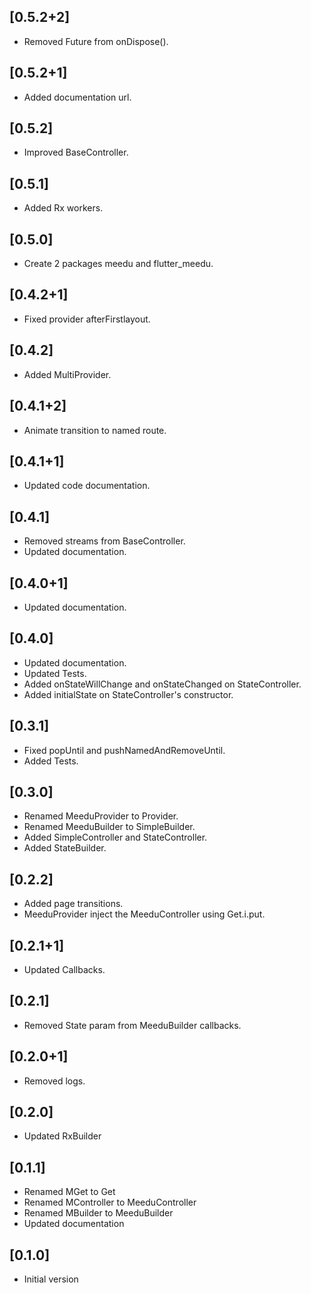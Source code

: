 ## [0.5.2+2]
- Removed Future<void> from onDispose().


## [0.5.2+1]
- Added documentation url.

## [0.5.2]
- Improved BaseController.

## [0.5.1]
- Added Rx workers.
## [0.5.0]
- Create 2 packages meedu and flutter_meedu.

## [0.4.2+1]
- Fixed provider afterFirstlayout.
## [0.4.2]
- Added MultiProvider.

## [0.4.1+2]
- Animate transition to named route.
## [0.4.1+1]
- Updated code documentation.


## [0.4.1]
- Removed streams from BaseController.
- Updated documentation.

## [0.4.0+1]
- Updated documentation.
## [0.4.0]
- Updated documentation.
- Updated Tests.
- Added onStateWillChange and onStateChanged on StateController.
- Added initialState on StateController's constructor.

## [0.3.1]
- Fixed popUntil and pushNamedAndRemoveUntil.
- Added Tests.

## [0.3.0]
- Renamed MeeduProvider to Provider.
- Renamed MeeduBuilder to SimpleBuilder.
- Added SimpleController and StateController.
- Added StateBuilder.
## [0.2.2]
- Added page transitions.
- MeeduProvider inject the MeeduController using Get.i.put.

## [0.2.1+1]
- Updated Callbacks.

## [0.2.1]
- Removed State param from MeeduBuilder callbacks.

## [0.2.0+1]
- Removed logs.

## [0.2.0]
- Updated RxBuilder

## [0.1.1]
- Renamed MGet to Get
- Renamed MController to MeeduController
- Renamed MBuilder to MeeduBuilder
- Updated documentation

## [0.1.0]
- Initial version
